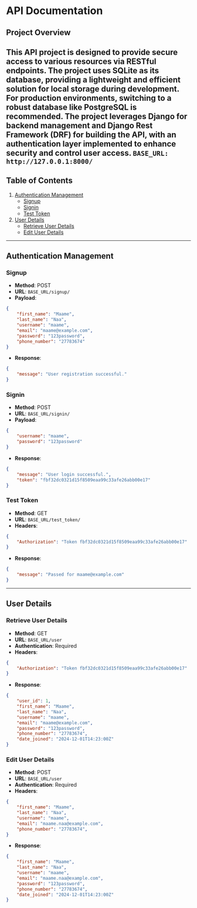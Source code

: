 # API Documentation

## **Project Overview**
This API project is designed to provide secure access to various resources via RESTful endpoints. The project uses SQLite as its database, providing a lightweight and efficient solution for local storage during development. For production environments, switching to a robust database like PostgreSQL is recommended. The project leverages Django for backend management and Django Rest Framework (DRF) for building the API, with an authentication layer implemented to enhance security and control user access.
` BASE_URL: http://127.0.0.1:8000/ `
---

## **Table of Contents**
1. [Authentication Management](#authentication-management)
   - [Signup](#signup)
   - [Signin](#signin)
   - [Test Token](#test-token)
2. [User Details](#user-details)
   - [Retrieve User Details](#retrieve-user-details)
   - [Edit User Details](#edit-user-details)

---

## **Authentication Management**

### **Signup**
- **Method**: POST
- **URL**: `BASE_URL/signup/`
- **Payload**:
```json
{ 
    "first_name": "Maame",
    "last_name": "Naa",
    "username": "maame",
    "email": "maame@example.com",
    "password": "123password",
    "phone_number": "27783674"
}
```
- **Response**:
```json
{
    "message": "User registration successful."
}
```

### **Signin**
- **Method**: POST
- **URL**: `BASE_URL/signin/`
- **Payload**:
```json
{
    "username": "maame",
    "password": "123password"
}
```
- **Response**:
```json
{
    "message": "User login successful.",
    "token": "fbf32dc0321d15f8509eaa99c33afe26abb00e17"
}
```

### **Test Token**
- **Method**: GET
- **URL**: `BASE_URL/test_token/`
- **Headers**:
```json
{
    "Authorization": "Token fbf32dc0321d15f8509eaa99c33afe26abb00e17"
}
```
- **Response**:
```json
{
    "message": "Passed for maame@example.com"
}
```

---

## **User Details**

### **Retrieve User Details**
- **Method**: GET
- **URL**: `BASE_URL/user`
- **Authentication**: Required
- **Headers**:
```json
{
    "Authorization": "Token fbf32dc0321d15f8509eaa99c33afe26abb00e17"
}
```
- **Response**:
```json
{
    "user_id": 1,
    "first_name": "Maame",
    "last_name": "Naa",
    "username": "maame",
    "email": "maame@example.com",
    "password": "123password",
    "phone_number": "27783674",
    "date_joined": "2024-12-01T14:23:00Z"
}
```

### **Edit User Details**
- **Method**: POST
- **URL**: `BASE_URL/user`
- **Authentication**: Required
- **Headers**:
```json
{
    "first_name": "Maame",
    "last_name": "Naa",
    "username": "maame",
    "email": "maame.naa@example.com",
    "phone_number": "27783674",
}
```
- **Response**:
```json
{
    "first_name": "Maame",
    "last_name": "Naa",
    "username": "maame",
    "email": "maame.naa@example.com",
    "password": "123password",
    "phone_number": "27783674",
    "date_joined": "2024-12-01T14:23:00Z"
}
```

